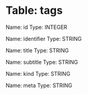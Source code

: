 Table: tags
===========

Name: id
Type: INTEGER

Name: identifier
Type: STRING

Name: title
Type: STRING

Name: subtitle
Type: STRING

Name: kind
Type: STRING

Name: meta
Type: STRING

